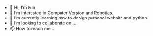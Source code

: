 - 👋 Hi, I’m Min
- 👀 I’m interested in Computer Version and Robotics.
- 🌱 I’m currently learning how to design personal website and python.
- 💞️ I’m looking to collaborate on ...
- 📫 How to reach me ...

<!---
well-haomin/well-haomin is a ✨ special ✨ repository because its `README.md` (this file) appears on your GitHub profile.
You can click the Preview link to take a look at your changes.
--->
